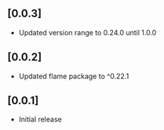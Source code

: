 ## [0.0.3]

- Updated version range to 0.24.0 until 1.0.0

## [0.0.2]

- Updated flame package to ^0.22.1

## [0.0.1]

- Initial release
